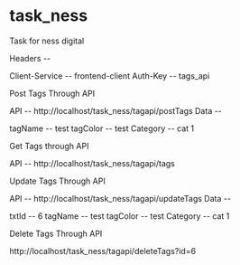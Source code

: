 # task_ness
Task for ness digital



Headers -- 

Client-Service -- frontend-client
Auth-Key -- tags_api 

Post Tags Through API

API -- http://localhost/task_ness/tagapi/postTags
Data -- 

tagName  -- test
tagColor -- test
Category -- cat 1

Get Tags through API

API -- http://localhost/task_ness/tagapi/tags

Update Tags Through API

API -- http://localhost/task_ness/tagapi/updateTags
Data -- 

txtId -- 6
tagName  -- test
tagColor -- test
Category -- cat 1

Delete Tags Through API

http://localhost/task_ness/tagapi/deleteTags?id=6
